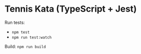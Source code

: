 # Tennis Kata (TypeScript + Jest)

Run tests:

- `npm test`
- `npm run test:watch`

Build: `npm run build`
